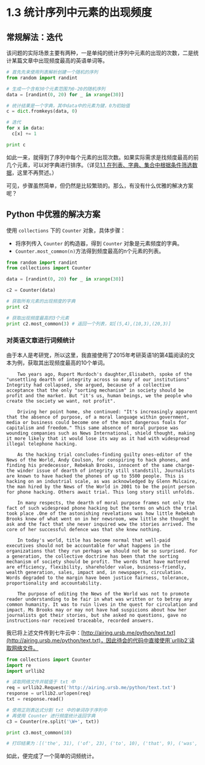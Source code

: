# 1.3 统计序列中元素的出现频度

## 常规解法：迭代

该问题的实际场景主要有两种，一是单纯的统计序列中元素的出现的次数，二是统计某篇文章中出现频度最高的英语单词等。

```python
# 首先先来使用列表解析创建一个随机的序列
from random import randint

# 生成一个含有30个元素范围为0-20的随机序列
data = [randint(0, 20) for _ in xrange(30)]

# 统计结果是一个字典，其中data中的元素为键，0为初始值
c = dict.fromkeys(data, 0)

# 迭代
for x in data:
  c[x] += 1

print c

```

如此一来，就得到了序列中每个元素的出现次数。如果实际需求是找频度最高的前几个元素，可以对字典进行排序。（详见[1.1 在列表、字典、集合中根据条件筛选数据](1-1.md)，这里不再赘述。）

可见，步骤虽然简单，但仍然是比较繁琐的。那么，有没有什么优雅的解决方案呢？

## Python 中优雅的解决方案

使用 `collections` 下的 `Counter` 对象，具体步骤：

* 将序列传入 `Counter` 的构造器，得到 `Counter` 对象是元素频度的字典。
* `Counter.most_common(n)`方法得到频度最高的n个元素的列表。

```python
from random import randint
from collections import Counter

data = [randint(0, 20) for _ in xrange(30)]

c2 = Counter(data)

# 获取所有元素的出现频度的字典
print c2

# 获取出现频度最高的3个元素
print c2.most_common(3) # 返回一个列表，如[(5,4),(10,3),(20,3)]

```

### 对英语文章进行词频统计

由于本人是考研党，所以这里，我直接使用了2015年考研英语1的第4篇阅读的文本为例，获取其出现频度最高的10个单词。

```
    Two years ago, Rupert Murdoch's daughter,Elisabeth, spoke of the "unsettling dearth of integrity across so many of our institutions" Integrity had collapsed, she argued, because of a collective acceptance that the only "sorting mechanism" in society should be profit and the market. But "it's us, human beings, we the people who create the society we want, not profit".

    Driving her point home, she continued: "It's increasingly apparent that the absence of purpose, of a moral language within government, media or business could become one of the most dangerous foals for capitalism and freedom." This same absence of moral purpose was wounding companies such as News International, shield thought, making it more likely that it would lose its way as it had with widespread illegal telephone hacking.

    As the hacking trial concludes-finding guilty ones-editor of the News of the World, Andy Coulson, for conspiring to hack phones, and finding his predecessor, Rebekah Brooks, innocent of the same charge-the winder issue of dearth of integrity still standstill, Journalists are known to have hacked the phones of up to 5500 people. This is hacking on an industrial scale, as was acknowledged by Glenn Mulcaire, the man hired by the News of the World in 2001 to be the point person for phone hacking. Others await trial. This long story still unfolds.

    In many respects, the dearth of moral purpose frames not only the fact of such widespread phone hacking but the terms on which the trial took place .One of the astonishing revelations was how little Rebekah Brooks knew of what went on in her newsroom, wow little she thought to ask and the fact that she never inquired wow the stories arrived. The core of her successful defence was that she knew nothing.

    In today's world, title has become normal that well-paid executives should not be accountable for what happens in the organizations that they run perhaps we should not be so surprised. For a generation, the collective doctrine has been that the sorting mechanism of society should be profit. The words that have mattered are efficiency, flexibility, shareholder value, business-friendly, wealth generation, sales, impact and, in newspapers, circulation. Words degraded to the margin have been justice fairness, tolerance, proportionality and accountability.

    The purpose of editing the News of the World was not to promote reader understanding to be fair in what was written or to betray any common humanity. It was to ruin lives in the quest for circulation and impact. Ms Brooks may or may not have had suspicions about how her journalists got their stories, but she asked no questions, gave no instructions-nor received traceable, recorded answers.
```

我已将上述文件传到七牛云中：[http://airing.ursb.me/python/text.txt](http://airing.ursb.me/python/text.txt)，因此待会的代码中直接使用`urllib2`读取网络文件。

```python
from collections import Counter
import re
import urllib2

# 读取网络文件并赋值于 txt 中
req = urllib2.Request('http://airing.ursb.me/python/text.txt')
response = urllib2.urlopen(req)
txt = response.read()

# 使用正则表达式分割 txt 中的单词存于序列中
# 再使用 Counter 进行频度统计返回字典
c3 = Counter(re.split('\W+', txt))

print c3.most_common(10)

# 打印结果为：[('the', 31), ('of', 23), ('to', 10), ('that', 9), ('was', 7), ('and', 7), ('in', 7), ('not', 6), ('she', 6), ('be', 6)]

```

如此，便完成了一个简单的词频统计。

